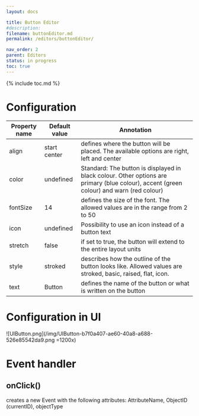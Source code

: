 ```yaml
---
layout: docs

title: Button Editor
#description:
filename: buttonEditor.md
permalink: /editors/buttonEditor/

nav_order: 2
parent: Editors
status: in progress
toc: true
---
```


{% include toc.md %}


# Configuration

|Property name| Default value | Annotation |
|--|--|--|
|align|start center|defines where the button will be placed. The available options are right, left and center|
|color|undefined|Standard: The button is displayed in black colour. Other options are primary (blue colour), accent (green colour) and warn (red colour)|
|fontSize|14|defines the size of the font. The allowed values are in the range from 2 to 50|
|icon|undefined|Possibility to use an icon instead of a button text|
|stretch|false|if set to true, the button will extend to the entire layout units|
|style|stroked|describes how the outline of the button looks like. Allowed values are stroked, basic, raised, flat, icon.|
|text|Button|defines the name of the button or what is written on the button|


# Configuration in UI

![UIButton.png](/img/UIButton-b7f0a407-ae60-40a8-a688-526e85542da9.png =1200x)

# Event handler

## onClick()
creates a new Event with the following attributes: AttributeName, ObjectID (currentID), objectType



